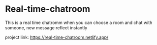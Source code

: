 # Real-time-chatroom
This is a real time chatromm when you can choose a room and chat with someone, new message reflect instantly 

project link: https://real-time-chatroom.netlify.app/

